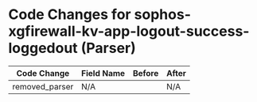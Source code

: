 # Code Changes for sophos-xgfirewall-kv-app-logout-success-loggedout (Parser)

| Code Change | Field Name | Before | After |
|-------------|------------|--------|-------|
| removed_parser | N/A |  | N/A |